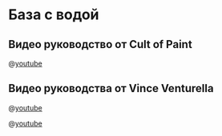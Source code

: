 # База с водой

## Видео руководство от Cult of Paint

@[youtube](https://youtu.be/dEOboQf1S5M?si=IctVTtKT0Nh8_opd)

## Видео руководства от Vince Venturella

@[youtube](https://youtu.be/ZQUk61JpnlQ?si=iEWB5oquimTYGmOM)

@[youtube](https://youtu.be/ExUvsFoQ7CA?si=Il8ZkiY49roykDxk)
